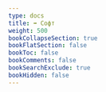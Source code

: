 ```yaml
---
type: docs
title: ➡️ Софт
weight: 500
bookCollapseSection: true
bookFlatSection: false
bookToc: false
bookComments: false
bookSearchExclude: true
bookHidden: false
---
```

